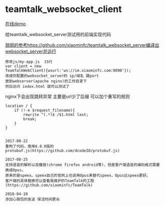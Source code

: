 # teamtalk_websocket_client

[在线demo](http://im.xiaominfc.com)



给teamtalk_websocket_server测试用的前端实现代码

[弱弱的参考https://github.com/xiaominfc/teamtalk_websocket_server编译出websocket_server并运行](https://github.com/xiaominfc/teamtalk_websocket_server)


```
修改js/my-app.js  15行
var client = new TeamTalkWebClient({wsurl:'ws://im.xiaominfc.com:9090'});
改成你配置的websocket_server的 ip/域名 跟port
放到webserver(apache nginx)的工作目录下
然后访问 index.html 就可以测试了
```

nginx下会出现跳转异常 主要是url少了后缀 可以加个重写的规则
```
location / {
    if (!-e $request_filename){
        rewrite ^(.*)$ /$1.html last;
        break;
    }
}


```

```
2017-08-22
重构了代码，使用6.8.0版的protobuf.js(https://github.com/dcodeIO/protobuf.js)
```


```
2017-08-25
支持语音的解析以及播放(chrome firefox android等)，但是客户端语音的编码格式需要换成Opus，
原来的是speex。speex自己的官网上也说用Opus来替代speex，Opus比speex更好。
客户端的具体替换可以查看我维护的TeamTalk的工程(https://github.com/xiaominfc/TeamTalk)
```

```
2018-04-10
添加心跳包的发送 保活时间更长

```

